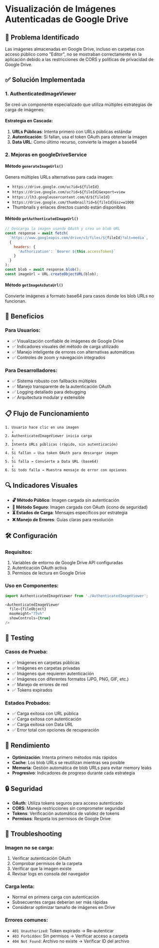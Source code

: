 # Visualización de Imágenes Autenticadas de Google Drive

## 🔧 Problema Identificado

Las imágenes almacenadas en Google Drive, incluso en carpetas con acceso público como "Editor", no se mostraban correctamente en la aplicación debido a las restricciones de CORS y políticas de privacidad de Google Drive.

## ✅ Solución Implementada

### 1. **AuthenticatedImageViewer**
Se creó un componente especializado que utiliza múltiples estrategias de carga de imágenes:

#### **Estrategia en Cascada:**
1. **URLs Públicas**: Intenta primero con URLs públicas estándar
2. **Autenticación**: Si fallan, usa el token OAuth para obtener la imagen
3. **Data URL**: Como último recurso, convierte la imagen a base64

### 2. **Mejoras en googleDriveService**

#### **Método `generateImageUrls()`**
Genera múltiples URLs alternativas para cada imagen:
- `https://drive.google.com/uc?id=${fileId}`
- `https://drive.google.com/uc?id=${fileId}&export=view`
- `https://lh3.googleusercontent.com/d/${fileId}`
- `https://drive.google.com/thumbnail?id=${fileId}&sz=w1000`
- Thumbnails y enlaces directos cuando están disponibles

#### **Método `getAuthenticatedImageUrl()`**
```javascript
// Descarga la imagen usando OAuth y crea un blob URL
const response = await fetch(
  `https://www.googleapis.com/drive/v3/files/${fileId}?alt=media`,
  {
    headers: {
      'Authorization': `Bearer ${this.accessToken}`
    }
  }
);
const blob = await response.blob();
const imageUrl = URL.createObjectURL(blob);
```

#### **Método `getImageAsDataUrl()`**
Convierte imágenes a formato base64 para casos donde los blob URLs no funcionan.

## 🎯 Beneficios

### **Para Usuarios:**
- ✅ Visualización confiable de imágenes de Google Drive
- ✅ Indicadores visuales del método de carga utilizado
- ✅ Manejo inteligente de errores con alternativas automáticas
- ✅ Controles de zoom y navegación integrados

### **Para Desarrolladores:**
- ✅ Sistema robusto con fallbacks múltiples
- ✅ Manejo transparente de la autenticación OAuth
- ✅ Logging detallado para debugging
- ✅ Arquitectura modular y extensible

## 📋 Flujo de Funcionamiento

```
1. Usuario hace clic en una imagen
   ↓
2. AuthenticatedImageViewer inicia carga
   ↓
3. Intenta URLs públicas (rápido, sin autenticación)
   ↓
4. Si fallan → Usa token OAuth para descargar imagen
   ↓
5. Si falla → Convierte a Data URL (base64)
   ↓
6. Si todo falla → Muestra mensaje de error con opciones
```

## 🔍 Indicadores Visuales

- **🔓 Método Público**: Imagen cargada sin autenticación
- **🔐 Método Seguro**: Imagen cargada con OAuth (icono de seguridad)
- **⏳ Estados de Carga**: Mensajes específicos por estrategia
- **❌ Manejo de Errores**: Guías claras para resolución

## 🛠️ Configuración

### **Requisitos:**
1. Variables de entorno de Google Drive API configuradas
2. Autenticación OAuth activa
3. Permisos de lectura en Google Drive

### **Uso en Componentes:**
```javascript
import AuthenticatedImageViewer from './AuthenticatedImageViewer';

<AuthenticatedImageViewer 
  file={fileObject}
  maxHeight="75vh"
  showControls={true}
/>
```

## 🧪 Testing

### **Casos de Prueba:**
- ✅ Imágenes en carpetas públicas
- ✅ Imágenes en carpetas privadas
- ✅ Imágenes que requieren autenticación
- ✅ Imágenes con diferentes formatos (JPG, PNG, GIF, etc.)
- ✅ Manejo de errores de red
- ✅ Tokens expirados

### **Estados Probados:**
- ✅ Carga exitosa con URL pública
- ✅ Carga exitosa con autenticación
- ✅ Carga exitosa con Data URL
- ✅ Error total con opciones de recuperación

## 🚀 Rendimiento

- **Optimización**: Intenta primero métodos más rápidos
- **Cache**: Los blob URLs se reutilizan mientras sea posible
- **Memoria**: Gestión automática de blob URLs para evitar memory leaks
- **Progresivo**: Indicadores de progreso durante cada estrategia

## 🔒 Seguridad

- **OAuth**: Utiliza tokens seguros para acceso autenticado
- **CORS**: Maneja restricciones sin comprometer seguridad
- **Tokens**: Verificación automática de validez de tokens
- **Permisos**: Respeta los permisos de Google Drive

## 📝 Troubleshooting

### **Imagen no se carga:**
1. Verificar autenticación OAuth
2. Comprobar permisos de la carpeta
3. Verificar que la imagen existe
4. Revisar logs en consola del navegador

### **Carga lenta:**
- Normal en primera carga con autenticación
- Subsecuentes cargas deberían ser más rápidas
- Considerar optimizar tamaño de imágenes en Drive

### **Errores comunes:**
- `401 Unauthorized`: Token expirado → Re-autenticar
- `403 Forbidden`: Sin permisos → Verificar acceso a carpeta
- `404 Not Found`: Archivo no existe → Verificar ID del archivo
